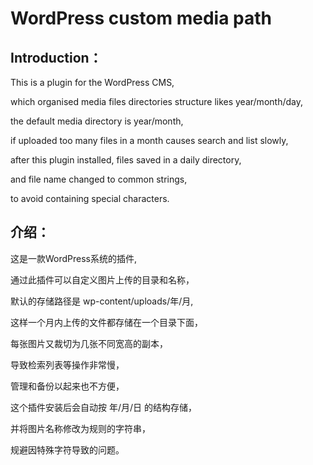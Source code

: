 # WordPress custom media path

## Introduction：
This is a plugin for the WordPress CMS,

which organised media files directories structure likes year/month/day,

the default media directory is year/month,

if uploaded too many files in a month causes search and list slowly,

after this plugin installed, files saved in a daily directory,

and file name changed to common strings,

to avoid containing special characters.

## 介绍：

这是一款WordPress系统的插件, 

通过此插件可以自定义图片上传的目录和名称，

默认的存储路径是 wp-content/uploads/年/月,

这样一个月内上传的文件都存储在一个目录下面，

每张图片又裁切为几张不同宽高的副本，

导致检索列表等操作非常慢，

管理和备份以起来也不方便，

这个插件安装后会自动按 年/月/日 的结构存储，

并将图片名称修改为规则的字符串，

规避因特殊字符导致的问题。
